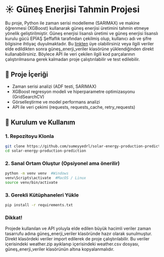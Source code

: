 # ☀️ Güneş Enerjisi Tahmin Projesi

Bu proje, Python ile zaman serisi modelleme (SARIMAX) ve makine öğrenmesi (XGBoost) kullanarak güneş enerjisi üretimini tahmin etmeye yönelik geliştirilmiştir.
Güneş enerjisi lisanslı üretimi ve güneş enerjisi lisanslı kurulu gücü EPİAŞ Şeffaflık tarafından çekilmiş olup, kullanıcı adı ve şifre bilgisine ihtiyaç duyulmaktadır. Bu [linkten](https://seffaflik.epias.com.tr/home) üye olabilirsiniz veya ilgili veriler elde edildikten sonra güneş_enerji_veriler klasörüne yüklendiğinden direkt kullanabilirsiniz. Böylece API ile veri çekilen ilgili kod parçalarının çalıştırılmasına gerek kalmadan proje çalıştırılabilir ve test edilebilir.

## 📁 Proje İçeriği

- Zaman serisi analizi (ADF testi, SARIMAX)
- XGBoost regresyon modeli ve hiperparametre optimizasyonu (GridSearchCV)
- Görselleştirme ve model performans analizi
- API ile veri çekimi (requests, requests_cache, retry_requests)

## 🚀 Kurulum ve Kullanım

### 1. Repozitoyu Klonla
```bash
git clone https://github.com/sumeyyedrl/solar-energy-production-prediction.git
cd solar-energy-production-prediction
```

### 2. Sanal Ortam Oluştur (Opsiyonel ama önerilir)
```bash
python -m venv venv  #Windows
venv\Scripts\activate  #MacOS / Linux
source venv/bin/activate
```

### 3. Gerekli Kütüphaneleri Yükle
```bash
pip install -r requirements.txt
```

### Dikkat!
Projede kullanılan ve API yoluyla elde edilen büyük hacimli veriler zaman tasarrufu adına güneş_enerji_veriler klasöründe hazır olarak sunulmuştur. Direkt klasördeki veriler import edilerek de proje çalıştırılabilir. Bu veriler içerisindeki weather.zip ayıklanıp içerisindeki weather.csv dosyası, güneş_enerji_veriler klasörünün altına kopyalanmalıdır.
